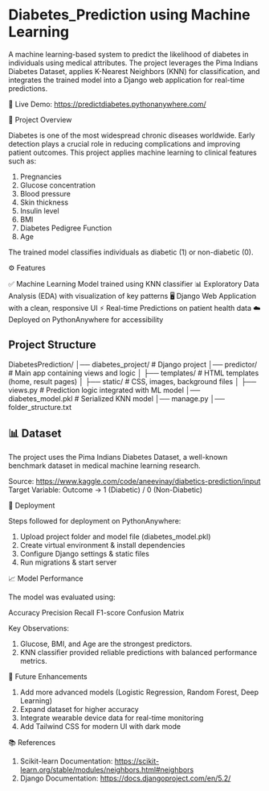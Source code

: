 # Diabetes_Prediction using Machine Learning

A machine learning-based system to predict the likelihood of diabetes in individuals using medical attributes. The project leverages the Pima Indians Diabetes Dataset, applies K-Nearest Neighbors (KNN) for classification, and integrates the trained model into a Django web application for real-time predictions.

🔗 Live Demo: https://predictdiabetes.pythonanywhere.com/ 

📌 Project Overview

Diabetes is one of the most widespread chronic diseases worldwide. Early detection plays a crucial role in reducing complications and improving patient outcomes. This project applies machine learning to clinical features such as:

1. Pregnancies
2. Glucose concentration
3. Blood pressure
4. Skin thickness
5. Insulin level
6. BMI
7. Diabetes Pedigree Function
8. Age

The trained model classifies individuals as diabetic (1) or non-diabetic (0).

⚙️ Features

✅ Machine Learning Model trained using KNN classifier
📊 Exploratory Data Analysis (EDA) with visualization of key patterns
🖥️ Django Web Application with a clean, responsive UI
⚡ Real-time Predictions on patient health data
☁️ Deployed on PythonAnywhere for accessibility

## Project Structure
DiabetesPrediction/
│── diabetes_project/       # Django project
│── predictor/              # Main app containing views and logic
│   ├── templates/          # HTML templates (home, result pages)
│   ├── static/             # CSS, images, background files
│   ├── views.py            # Prediction logic integrated with ML model
│── diabetes_model.pkl      # Serialized KNN model
│── manage.py
│── folder_structure.txt

## 📊 Dataset
The project uses the Pima Indians Diabetes Dataset, a well-known benchmark dataset in medical machine learning research.

Source: https://www.kaggle.com/code/aneevinay/diabetics-prediction/input 
Target Variable: Outcome → 1 (Diabetic) / 0 (Non-Diabetic)

🚀 Deployment

Steps followed for deployment on PythonAnywhere:

1. Upload project folder and model file (diabetes_model.pkl)
2. Create virtual environment & install dependencies
3. Configure Django settings & static files
4. Run migrations & start server

📈 Model Performance

The model was evaluated using:

Accuracy
Precision
Recall
F1-score
Confusion Matrix

Key Observations:
1. Glucose, BMI, and Age are the strongest predictors.
2. KNN classifier provided reliable predictions with balanced performance metrics.

📌 Future Enhancements

1. Add more advanced models (Logistic Regression, Random Forest, Deep Learning)
2. Expand dataset for higher accuracy
3. Integrate wearable device data for real-time monitoring
4. Add Tailwind CSS for modern UI with dark mode

📚 References

1. Scikit-learn Documentation: https://scikit-learn.org/stable/modules/neighbors.html#neighbors 
2. Django Documentation: https://docs.djangoproject.com/en/5.2/ 
